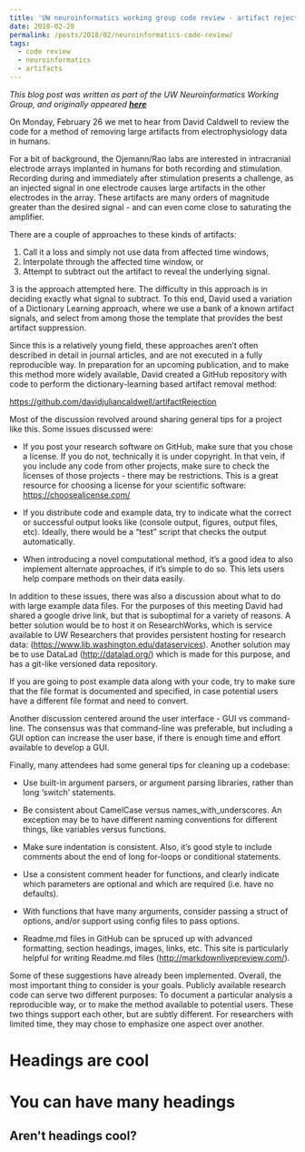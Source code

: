```yaml
---
title: 'UW neuroinformatics working group code review - artifact rejection'
date: 2018-02-28
permalink: /posts/2018/02/neuroinformatics-code-review/
tags:
  - code review
  - neuroinformatics
  - artifacts
---
```


*This blog post was written as part of the UW Neuroinformatics Working Group, and originally appeared [**here**](https://uwescience.github.io/neuroinformatics/2018/02/26/artifact-rejection-code-review.html)* 


On Monday, February 26 we met to hear from David Caldwell to review the code for a method of removing large artifacts from electrophysiology data in humans.

For a bit of background, the Ojemann/Rao labs are interested in intracranial
electrode arrays implanted in humans for both recording and stimulation.
Recording during and immediately after stimulation presents a challenge, as an
injected signal in one electrode causes large artifacts in the other electrodes
in the array. These artifacts are many orders of magnitude greater than the
desired signal - and can even come close to saturating the amplifier.

There are a couple of approaches to these kinds of artifacts:
1)  Call it a loss and simply not use data from affected time windows,
2)  Interpolate through the affected time window, or
3)  Attempt to subtract out the artifact to reveal the underlying signal.

3 is the approach attempted here. The difficulty in this approach is in
deciding exactly what signal to subtract. To this end, David used a variation
of a Dictionary Learning approach, where we use a bank of a known artifact
signals, and select from among those the template that provides the best
artifact suppression.

Since this is a relatively young field, these approaches aren’t often described
in detail in journal articles, and are not executed in a fully reproducible
way. In preparation for an upcoming publication, and to make this method more
widely available, David created a GitHub repository with code to perform the
dictionary-learning based artifact removal method:

https://github.com/davidjuliancaldwell/artifactRejection

Most of the discussion revolved around sharing general tips for a project like
this. Some issues discussed were:

- If you post your research software on GitHub, make sure that you chose a license. If you do not, technically it is under copyright. In that vein, if you include any code from other projects, make sure to check the licenses of those projects - there may be restrictions. This is a great resource for choosing a license for your scientific software: https://choosealicense.com/

- If you distribute code and example data, try to indicate what the correct or successful output looks like (console output, figures, output files, etc). Ideally, there would be a “test” script that checks the output automatically.

- When introducing a novel computational method, it’s a good idea to also implement alternate approaches, if it’s simple to do so. This lets users help compare methods on their data easily.

In addition to these issues, there was also a discussion about what to do with
large example data files. For the purposes of this meeting David had shared a
google drive link, but that is suboptimal for a variety of reasons. A better
solution would be to host it on ResearchWorks, which is service available to UW
Researchers that provides persistent hosting for research data:
(https://www.lib.washington.edu/dataservices). Another solution may be to use
DataLad (http://datalad.org/) which is made for this purpose, and has a
git-like versioned data repository.

If you are going to post example data along with your code, try to make sure
that the file format is documented and specified, in case potential users have
a different file format and need to convert.

Another discussion centered around the user interface - GUI vs command-line.
The consensus was that command-line was preferable, but including a GUI option
can increase the user base, if there is enough time and effort available to
develop a GUI.

Finally, many attendees had some general tips for cleaning up a codebase:

- Use built-in argument parsers, or argument parsing libraries, rather than long ‘switch’ statements.

- Be consistent about CamelCase versus names_with_underscores. An exception may be to have different naming conventions for different things, like variables versus functions.

- Make sure indentation is consistent. Also, it’s good style to include comments about the end of long for-loops or conditional statements.

- Use a consistent comment header for functions, and clearly indicate which parameters are optional and which are required (i.e. have no defaults).

- With functions that have many arguments, consider passing a struct of options, and/or support using config files to pass options.

- Readme.md files in GitHub can be spruced up with advanced formatting, section headings, images, links, etc. This site is particularly helpful for writing Readme.md files (http://markdownlivepreview.com/).

Some of these suggestions have already been implemented. Overall, the most
important thing to consider is your goals. Publicly available research code can
serve two different purposes: To document a particular analysis a reproducible
way, or to make the method available to potential users. These two things
support each other, but are subtly different. For researchers with limited
time, they may chose to emphasize one aspect over another.


Headings are cool
======

You can have many headings
======

Aren't headings cool?
------